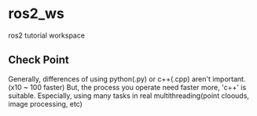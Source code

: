 # ros2_ws
ros2 tutorial workspace


## Check Point
Generally, differences of using python(.py) or c++(.cpp) aren't important. (x10 ~ 100 faster)
But, the process you operate need faster more, 'c++' is suitable. Especially, using many tasks in real multithreading(point cloouds, image processing, etc) 
